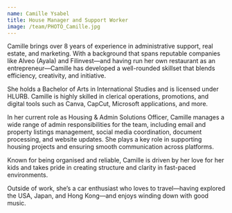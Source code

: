 ```yaml
---
name: Camille Ysabel
title: House Manager and Support Worker
image: /team/PHOTO_Camille.jpg
---
```


Camille brings over 8 years of experience in administrative support, real estate, and marketing. With a background that spans reputable companies like Alveo (Ayala) and Filinvest—and having run her own restaurant as an entrepreneur—Camille has developed a well-rounded skillset that blends efficiency, creativity, and initiative.

She holds a Bachelor of Arts in International Studies and is licensed under HLURB. Camille is highly skilled in clerical operations, promotions, and digital tools such as Canva, CapCut, Microsoft applications, and more.

In her current role as Housing & Admin Solutions Officer, Camille manages a wide range of admin responsibilities for the team, including email and property listings management, social media coordination, document processing, and website updates. She plays a key role in supporting housing projects and ensuring smooth communication across platforms.

Known for being organised and reliable, Camille is driven by her love for her kids and takes pride in creating structure and clarity in fast-paced environments.

Outside of work, she’s a car enthusiast who loves to travel—having explored the USA, Japan, and Hong Kong—and enjoys winding down with good music.